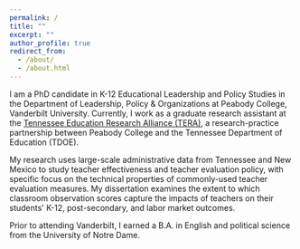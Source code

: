 ```yaml
---
permalink: /
title: ""
excerpt: ""
author_profile: true
redirect_from: 
  - /about/
  - /about.html
---
```


I am a PhD candidate in K-12 Educational Leadership and Policy Studies in the Department of Leadership, Policy & Organizations at Peabody College, Vanderbilt University. Currently, I work as a graduate research assistant at the [Tennessee Education Research Alliance (TERA)](https://peabody.vanderbilt.edu/tera/index.php), a research-practice partnership between Peabody College and the Tennessee Department of Education (TDOE).

My research uses large-scale administrative data from Tennessee and New Mexico to study teacher effectiveness and teacher evaluation policy, with specific focus on the technical properties of commonly-used teacher evaluation measures. My dissertation examines the extent to which classroom observation scores capture the impacts of teachers on their students' K-12, post-secondary, and labor market outcomes. 

Prior to attending Vanderbilt, I earned a B.A. in English and political science from the University of Notre Dame. 


